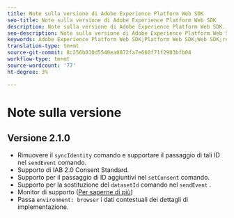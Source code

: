 ```yaml
---
title: Note sulla versione di Adobe Experience Platform Web SDK
seo-title: Note sulla versione di Adobe Experience Platform Web SDK
description: Note sulla versione di Adobe Experience Platform Web SDK.
seo-description: Note sulla versione di Adobe Experience Platform Web SDK.
keywords: Adobe Experience Platform Web SDK;Platform Web SDK;Web SDK;release notes;
translation-type: tm+mt
source-git-commit: 8c256b010d5540ea0872fa7e660f71f2903bfb04
workflow-type: tm+mt
source-wordcount: '77'
ht-degree: 3%

---
```



# Note sulla versione

## Versione 2.1.0

* Rimuovere il `syncIdentity` comando e supportare il passaggio di tali ID nel `sendEvent` comando.
* Supporto di IAB 2.0 Consent Standard.
* Supporto per il passaggio di ID aggiuntivi nel `setConsent` comando.
* Supporto per la sostituzione del `datasetId` comando nel `sendEvent` .
* Monitor di supporto ([Per saperne di più](https://github.com/adobe/alloy/wiki/Monitoring-Hooks))
* Passa `environment: browser` i dati contestuali dei dettagli di implementazione.

